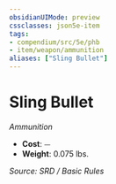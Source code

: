 ```yaml
---
obsidianUIMode: preview
cssclasses: json5e-item
tags:
- compendium/src/5e/phb
- item/weapon/ammunition
aliases: ["Sling Bullet"]
---
```

# Sling Bullet
*Ammunition*  

- **Cost**: ⏤
- **Weight**: 0.075 lbs.

*Source: SRD / Basic Rules*